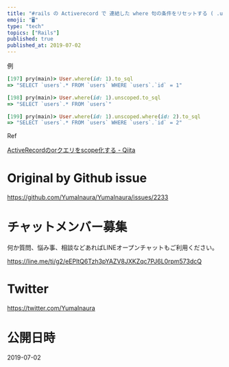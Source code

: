 ```yaml
---
title: "#rails の Activerecord で 連結した where 句の条件をリセットする ( .unscoped )"
emoji: "🖥"
type: "tech"
topics: ["Rails"]
published: true
published_at: 2019-07-02
---
```


例

```rb
[197] pry(main)> User.where(id: 1).to_sql
=> "SELECT `users`.* FROM `users` WHERE `users`.`id` = 1"

[198] pry(main)> User.where(id: 1).unscoped.to_sql
=> "SELECT `users`.* FROM `users`"

[199] pry(main)> User.where(id: 1).unscoped.where(id: 2).to_sql
=> "SELECT `users`.* FROM `users` WHERE `users`.`id` = 2"

```

Ref

[ActiveRecordのorクエリをscope化する - Qiita](https://qiita.com/jkr_2255/items/9b08a04b0247fe84a969)

# Original by Github issue

https://github.com/YumaInaura/YumaInaura/issues/2233








<!-- Update From Qiita API -->

# チャットメンバー募集


何か質問、悩み事、相談などあればLINEオープンチャットもご利用ください。

https://line.me/ti/g2/eEPltQ6Tzh3pYAZV8JXKZqc7PJ6L0rpm573dcQ





# Twitter


https://twitter.com/YumaInaura


<!-- Update From Qiita API -->



# 公開日時

2019-07-02
